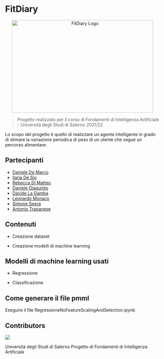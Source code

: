

# FitDiary

<p align="center">
<img alt="FitDiary Logo" width="460" height="300" src="logo/blackbg_whiteiapen/SVG/Asset 2.svg">
</p>

> Progetto realizzato per il corso di Fondamenti di Intelligenza Artificiale - Università degli Studi di Salerno 2021/22

Lo scopo del progetto è quello di realizzare un agente intelligente in grado di stimare la variazione periodica di peso di un utente che segue un percorso alimentare.
## Partecipanti

* [Daniele De Marco](https://github.com/dany98sa)
* [Ilaria De Sio](https://github.com/iladesio)
* [Rebecca Di Matteo](https://github.com/rebeccadimatteo)
* [Daniele Giaquinto](https://github.com/exSnake)
* [Davide La Gamba](https://github.com/davide-lagamba)
* [Leonardo Monaco](https://github.com/lnrdmnc)
* [Simone Spera](https://github.com/Everysimo)
* [Antonio Trapanese](https://github.com/MastAntonio)

## Contenuti

* Creazione dataset

* Creazione modelli di machine learning

## Modelli di machine learning usati

* Regressione

* Classificazione

## Come generare il file pmml

Eseguire il file RegressioneNoFeatureScalingAndSelection.ipynb

## Contributors
<a href="https://github.com/rebeccadimatteo/FitDiary_FIA/graphs/contributors">
  <img src="https://contrib.rocks/image?repo=rebeccadimatteo/FitDiary_FIA" />
</a>

Università degli Studi di Salerno
Progetto di Fondamenti di Intelligenza Artificiale

